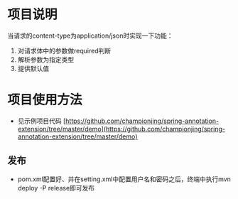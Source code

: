 # 项目说明

当请求的content-type为application/json时实现一下功能：

1. 对请求体中的参数做required判断
2. 解析参数为指定类型
3. 提供默认值

# 项目使用方法
- 见示例项目代码 [https://github.com/championjing/spring-annotation-extension/tree/master/demo](https://github.com/championjing/spring-annotation-extension/tree/master/demo)


## 发布
- pom.xml配置好<plugin>、<distributionManagement>并在setting.xml中配置用户名和密码之后，终端中执行mvn deploy -P release即可发布
